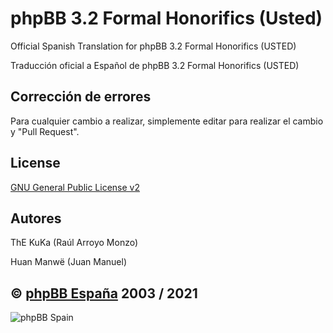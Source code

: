 phpBB 3.2 Formal Honorifics (Usted)
================================

Official Spanish Translation for phpBB 3.2 Formal Honorifics (USTED)

Traducción oficial a Español de phpBB 3.2 Formal Honorifics (USTED)

## Corrección de errores
Para cualquier cambio a realizar, simplemente editar para realizar el cambio y "Pull Request".

## License
[GNU General Public License v2](http://opensource.org/licenses/GPL-2.0)

## Autores
ThE KuKa (Raúl Arroyo Monzo)

Huan Manwë (Juan Manuel)


## © [phpBB España](https://www.phpbb-es.com) 2003 / 2021

![phpBB Spain](https://www.phpbb-es.com/images/logo_new_small.png) 
